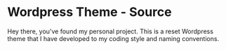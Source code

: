 # Wordpress Theme - Source

Hey there, you've found my personal project. This is a reset Wordpress theme that I have developed to my coding style and naming conventions.